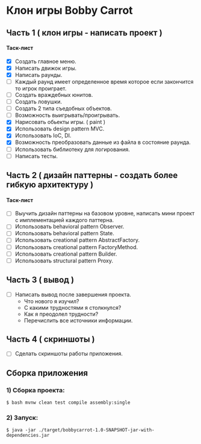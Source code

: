 # Клон игры Bobby Carrot

## Часть 1 ( клон игры - написать проект )

#### Таск-лист

- [x] Создать главное меню.
- [x] Написать движок игры.
- [x] Написать раунды.
- [ ] Каждый раунд имеет определенное время 
  которое если закончится то игрок проиграет.
- [ ] Создать враждебных юнитов.
- [ ] Создать ловушки.
- [ ] Создать 2 типа съедобных объектов.
- [ ] Возможность выигрывать/проигрывать.
- [x] Нарисовать обьекты игры. ( paint )
- [x] Использовать design pattern MVC.
- [x] Использовать IoC, DI.
- [x] Возможность преобразовать данные из файла в состояние раунда.
- [ ] Использовать библиотеку для логирования.
- [ ] Написать тесты. 

## Часть 2 ( дизайн паттерны - создать более гибкую архитектуру )

#### Таск-лист

- [ ] Выучить дизайн паттерны на базовом уровне, 
      написать мини проект с имплементацией каждого паттерна.
- [ ] Использовать behavioral pattern Observer.
- [ ] Использовать behavioral pattern State.
- [ ] Использовать creational pattern AbstractFactory.
- [ ] Использовать creational pattern FactoryMethod.
- [ ] Использовать creational pattern Builder.
- [ ] Использовать structural pattern Proxy.

## Часть 3 ( вывод )

- [ ] Написать вывод после завершения проекта.
  -  Что нового я изучил?
  -  С какими трудностями я столкнулся?
  -  Как я преодолел трудности?
  -  Перечислить все источники информации.

## Часть 4 ( скриншоты )

- [ ] Сделать скриншоты работы приложения.

## Сборка приложения

### 1) Сборка проекта:
```
$ bash mvnw clean test compile assembly:single
```

### 2) Запуск:
```
$ java -jar ./target/bobbycarrot-1.0-SNAPSHOT-jar-with-dependencies.jar
```

